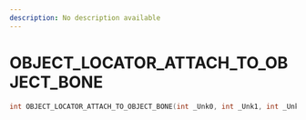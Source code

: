 ```yaml
---
description: No description available 
---
```


# OBJECT_LOCATOR_ATTACH_TO_OBJECT_BONE

```cpp
int OBJECT_LOCATOR_ATTACH_TO_OBJECT_BONE(int _Unk0, int _Unk1, int _Unk2, int _Unk3, int _Unk4, int _Unk5, int _Unk6, int _Unk7, int _Unk8);
```